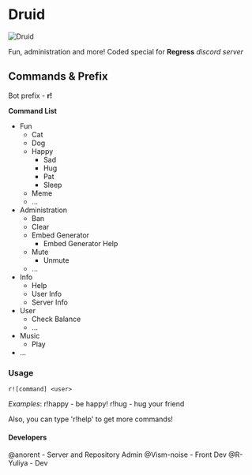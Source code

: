 # Druid
![Druid](https://cdn.discordapp.com/attachments/542059731842498571/542846633193504780/druid_head.png)

Fun, administration and more!
Coded special for **Regress** _discord server_

## Commands & Prefix
  Bot prefix - **r!**

**Command List**
* Fun
  * Cat
  * Dog
  * Happy
    * Sad
    * Hug
    * Pat
    * Sleep
  * Meme
  * ...
* Administration
  * Ban
  * Clear
  * Embed Generator
    * Embed Generator Help
  * Mute
    * Unmute
  * ...
* Info
  * Help
  * User Info
  * Server Info
* User
  * Check Balance
  * ...
* Music
  * Play
* ...

### Usage
```r![command] <user>```

_Examples_:
	r!happy - be happy!
	r!hug <user> - hug your friend

Also, you can type 'r!help' to get more commands!

#### Developers
@anorent - Server and Repository Admin
@Vism-noise - Front Dev
@R-Yuliya - Dev


